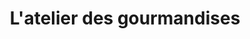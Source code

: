 ---
title: "L'atelier des gourmandises"
url: /paris/latelier-des-gourmandises/
shop: boulangerie
---
